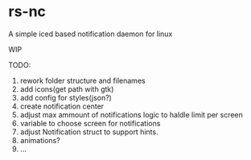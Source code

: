 # rs-nc
A simple iced based notification daemon for linux

WIP

TODO:
1) rework folder structure and filenames
2) add icons(get path with gtk)
3) add config for styles(json?)
5) create notification center
6) adjust max ammount of notifications logic to haldle limit per screen
7) variable to choose screen for notifications
8) adjust Notification struct to support hints.
9) animations?
10) ...
